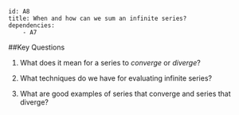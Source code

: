 ````
id: A8
title: When and how can we sum an infinite series?
dependencies: 
    - A7
````
##Key Questions

1. What does it mean for a series to _converge_ or _diverge_?

1. What techniques do we have for evaluating infinite series?

1. What are good examples of series that converge and series that diverge?

